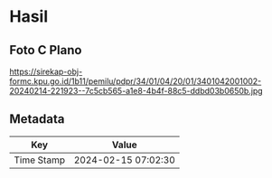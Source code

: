 # Hasil

## Foto C Plano

https://sirekap-obj-formc.kpu.go.id/1b11/pemilu/pdpr/34/01/04/20/01/3401042001002-20240214-221923--7c5cb565-a1e8-4b4f-88c5-ddbd03b0650b.jpg


## Metadata

| Key        | Value               |
| ---------- | ------------------- |
| Time Stamp | 2024-02-15 07:02:30 |




